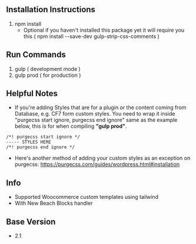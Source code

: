 ## Installation Instructions

1. npm install
   - Optional if you haven't installed this package yet it will require you this ( npm install --save-dev gulp-strip-css-comments )

## Run Commands

1. gulp ( development mode )
2. gulp prod ( for production )

## Helpful Notes
- If you're adding Styles that are for a plugin or the content coming from Database, e.g. CF7 form custom styles. You need to wrap it inside "purgecss start ignore, purgecss end ignore" same as the example below, this is for when compiling **"gulp prod"**.
```
/*! purgecss start ignore */
----- STYLES HERE
/*! purgecss end ignore */
```

- Here's another method of adding your custom styles as an exception on purgecss: https://purgecss.com/guides/wordpress.html#installation

## Info
- Supported Woocommerce custom templates using tailwind
- With New Beach Blocks handler

## Base Version
- 2.1